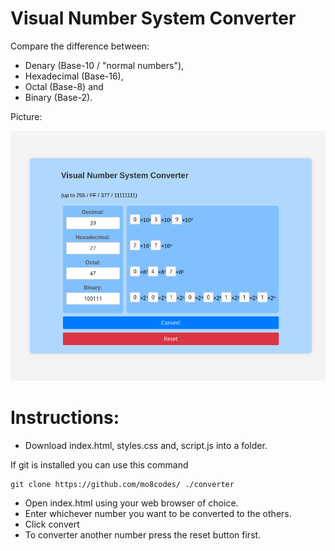 # Visual Number System Converter

Compare the difference between:
- Denary (Base-10 / "normal numbers"), 
- Hexadecimal (Base-16), 
- Octal (Base-8) and 
- Binary (Base-2). 

Picture:

![alt text](image-1.png)

# Instructions:
- Download index.html, styles.css and, script.js into a folder.

If git is installed you can use this command
```
git clone https://github.com/mo8codes/ ./converter
```

- Open index.html using your web browser of choice.
- Enter whichever number you want to be converted to the others.
- Click convert
- To converter another number press the reset button first.